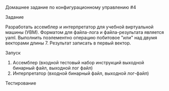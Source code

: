 Домашнее задание по конфигурационному управлению #4

Задание

Разработать ассемблер и интерпретатор для учебной виртуальной машины
(УВМ). Форматом для файла-лога и файла-результата является yaml. Выполнить поэлементно операцию побитовое "или" над двумя векторами
длины 7. Результат записать в первый вектор.

Запуск

1. Ассемблер (входной тестовый набор инструкций выходной бинарный файл, выходной лог файл)
2. Интерпретатор (входной бинарный файл, выходной лог-файл)

Тестирование


